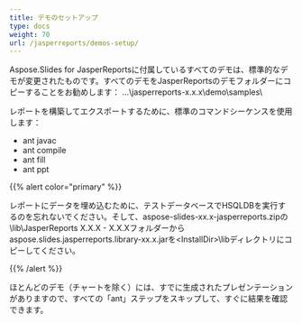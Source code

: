```yaml
---
title: デモのセットアップ
type: docs
weight: 70
url: /jasperreports/demos-setup/
---
```



Aspose.Slides for JasperReportsに付属しているすべてのデモは、標準的なデモが変更されたものです。すべてのデモをJasperReportsのデモフォルダーにコピーすることをお勧めします：
...\jasperreports-x.x.x\demo\samples\

レポートを構築してエクスポートするために、標準のコマンドシーケンスを使用します：

- ant javac
- ant compile
- ant fill
- ant ppt

{{% alert color="primary" %}} 

レポートにデータを埋め込むために、テストデータベースでHSQLDBを実行するのを忘れないでください。そして、aspose-slides-xx.x-jasperreports.zipの\lib\JasperReports X.X.X - X.X.Xフォルダーからaspose.slides.jasperreports.library-xx.x.jarを&#60;InstallDir&#62;\libディレクトリにコピーしてください。

{{% /alert %}} 

ほとんどのデモ（チャートを除く）には、すでに生成されたプレゼンテーションがありますので、すべての「ant」ステップをスキップして、すぐに結果を確認できます。